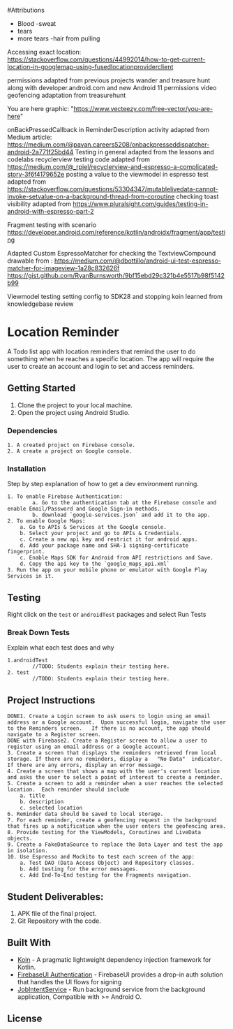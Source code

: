#Attributions
- Blood
-sweat
- tears
- more tears
-hair from pulling

Accessing exact location: https://stackoverflow.com/questions/44992014/how-to-get-current-location-in-googlemap-using-fusedlocationproviderclient

permissions adapted from previous projects wander and treasure hunt along with developer.android.com and new Android 11 permissions video
geofencing adaptation from treasurehunt

You are here graphic:
"https://www.vecteezy.com/free-vector/you-are-here"

onBackPressedCallback in ReminderDescription activity adapted from Medium article: https://medium.com/@pavan.careers5208/onbackpresseddispatcher-android-2a771f25bd44
Testing in general adapted from the lessons and codelabs
recyclerview testing code adapted from https://medium.com/@_rpiel/recyclerview-and-espresso-a-complicated-story-3f6f4179652e
posting a value to the viewmodel in espresso test adapted from https://stackoverflow.com/questions/53304347/mutablelivedata-cannot-invoke-setvalue-on-a-background-thread-from-coroutine
checking toast visibility adapted from https://www.pluralsight.com/guides/testing-in-android-with-espresso-part-2

Fragment testing with scenario https://developer.android.com/reference/kotlin/androidx/fragment/app/testing

Adapted Custom EspressoMatcher for checking the TextviewCompound drawable from : 
    https://medium.com/@dbottillo/android-ui-test-espresso-matcher-for-imageview-1a28c832626f
    https://gist.github.com/RyanBurnsworth/9bf15ebd29c321b4e5517b98f5142b99 

Viewmodel testing setting config to SDK28 and stopping koin learned from knowledgebase review
    

# Location Reminder

A Todo list app with location reminders that remind the user to do something when he reaches a specific location. The app will require the user to create an account and login to set and access reminders.

## Getting Started

1. Clone the project to your local machine.
2. Open the project using Android Studio.

### Dependencies

```
1. A created project on Firebase console.
2. A create a project on Google console.
```

### Installation

Step by step explanation of how to get a dev environment running.

```
1. To enable Firebase Authentication:
        a. Go to the authentication tab at the Firebase console and enable Email/Password and Google Sign-in methods.
        b. download `google-services.json` and add it to the app.
2. To enable Google Maps:
    a. Go to APIs & Services at the Google console.
    b. Select your project and go to APIs & Credentials.
    c. Create a new api key and restrict it for android apps.
    d. Add your package name and SHA-1 signing-certificate fingerprint.
    c. Enable Maps SDK for Android from API restrictions and Save.
    d. Copy the api key to the `google_maps_api.xml`
3. Run the app on your mobile phone or emulator with Google Play Services in it.
```

## Testing

Right click on the `test` or `androidTest` packages and select Run Tests

### Break Down Tests

Explain what each test does and why

```
1.androidTest
        //TODO: Students explain their testing here.
2. test
        //TODO: Students explain their testing here.
```

## Project Instructions
    DONE1. Create a Login screen to ask users to login using an email address or a Google account.  Upon successful login, navigate the user to the Reminders screen.   If there is no account, the app should navigate to a Register screen.
    DONE with Firebase2. Create a Register screen to allow a user to register using an email address or a Google account.
    3. Create a screen that displays the reminders retrieved from local storage. If there are no reminders, display a   "No Data"  indicator.  If there are any errors, display an error message.
    4. Create a screen that shows a map with the user's current location and asks the user to select a point of interest to create a reminder.
    5. Create a screen to add a reminder when a user reaches the selected location.  Each reminder should include
        a. title
        b. description
        c. selected location
    6. Reminder data should be saved to local storage.
    7. For each reminder, create a geofencing request in the background that fires up a notification when the user enters the geofencing area.
    8. Provide testing for the ViewModels, Coroutines and LiveData objects.
    9. Create a FakeDataSource to replace the Data Layer and test the app in isolation.
    10. Use Espresso and Mockito to test each screen of the app:
        a. Test DAO (Data Access Object) and Repository classes.
        b. Add testing for the error messages.
        c. Add End-To-End testing for the Fragments navigation.


## Student Deliverables:

1. APK file of the final project.
2. Git Repository with the code.

## Built With

* [Koin](https://github.com/InsertKoinIO/koin) - A pragmatic lightweight dependency injection framework for Kotlin.
* [FirebaseUI Authentication](https://github.com/firebase/FirebaseUI-Android/blob/master/auth/README.md) - FirebaseUI provides a drop-in auth solution that handles the UI flows for signing
* [JobIntentService](https://developer.android.com/reference/androidx/core/app/JobIntentService) - Run background service from the background application, Compatible with >= Android O.

## License

